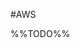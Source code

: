 #AWS 

%%TODO%%


[^1]: [[AWS - ELB Elastic Load Balancing]] Elastic Load Balancer
[^2]: [[AWS - ALB Application Load Balancer]] Application Load Balancer
